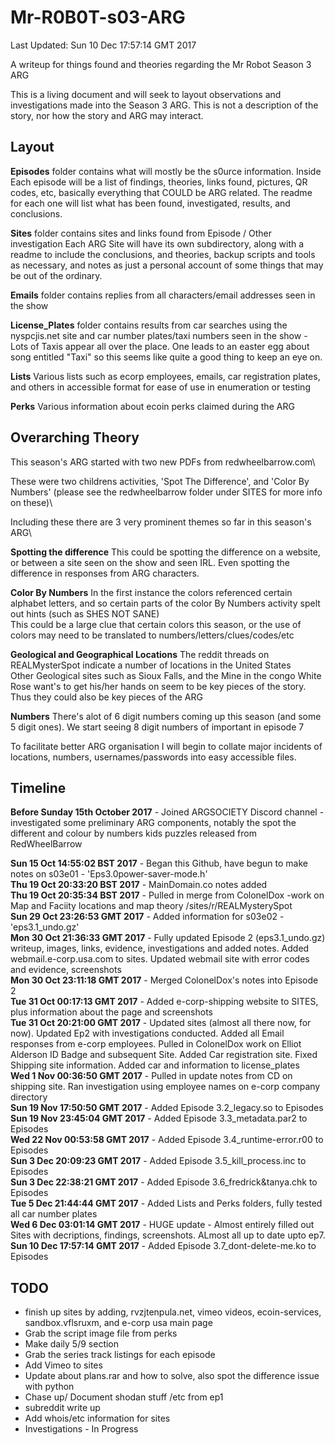 # Mr-R0B0T-s03-ARG

Last Updated: Sun 10 Dec 17:57:14 GMT 2017

A writeup for things found and theories regarding the Mr Robot Season 3 ARG

This is a living document and will seek to layout observations and investigations made into the Season 3 ARG. This is not a description of the story, nor how the story and ARG may interact.

Layout
------

**Episodes** folder contains what will mostly be the s0urce information.
Inside Each episode will be a list of findings, theories, links found, pictures, QR codes, etc, basically everything that COULD be ARG related. The readme for each one will list what has been found, investigated, results, and conclusions.

**Sites** folder contains sites and links found from Episode / Other investigation
Each ARG Site will have its own subdirectory, along with a readme to include the conclusions, and theories, backup scripts and tools as necessary, and notes as just a personal account of some things that may be out of the ordinary.  

**Emails** folder contains replies from all characters/email addresses seen in the show

**License_Plates** folder contains results from car searches using the nyspcjis.net site and car number plates/taxi numbers seen in the show - Lots of Taxis appear all over the place. One leads to an easter egg about song entitled "Taxi" so this seems like quite a good thing to keep an eye on.

**Lists** Various lists such as ecorp employees, emails, car registration plates, and others in accessible format for ease of use in enumeration or testing

**Perks** Various information about ecoin perks claimed during the ARG 

Overarching Theory
------------------

This season's ARG started with two new PDFs from redwheelbarrow.com\

These were two childrens activities, 'Spot The Difference', and 'Color By Numbers' (please see the redwheelbarrow folder under SITES for more info on these)\

Including these there are 3 very prominent themes so far in this season's ARG\

**Spotting the difference**
This could be spotting the difference on a website, or between a site seen on the show and seen IRL. Even spotting the difference in responses from ARG characters.

**Color By Numbers**
In the first instance the colors referenced certain alphabet letters, and so certain parts of the color By Numbers activity spelt out hints (such as SHES NOT SANE)\
This could be a large clue that certain colors this season, or the use of colors may need to be translated to numbers/letters/clues/codes/etc

**Geological and Geographical Locations**
The reddit threads on REALMysterSpot indicate a number of locations in the United States\
Other Geological sites such as Sioux Falls, and the Mine in the congo White Rose want's to get his/her hands on seem to be key pieces of the story. Thus they could also be key pieces of the ARG

**Numbers**
There's alot of 6 digit numbers coming up this season (and some 5 digit ones). We start seeing 8 digit numbers of important in episode 7 


To facilitate better ARG organisation I will begin to collate major incidents of locations, numbers, usernames/passwords into easy accessible files.


Timeline
--------

**Before Sunday 15th October 2017** - Joined ARGSOCIETY Discord channel - investigated some preliminary ARG components, notably the spot the different and colour by numbers kids puzzles released from RedWheelBarrow  

**Sun 15 Oct 14:55:02 BST 2017** - Began this Github, have begun to make notes on s03e01 - 'Eps3.0power-saver-mode.h'  
**Thu 19 Oct 20:33:20 BST 2017** - MainDomain.co notes added  
**Thu 19 Oct 20:35:34 BST 2017** - Pulled in merge from ColonelDox -work on Map and Faciity locations and map theory /sites/r/REALMysterySpot  
**Sun 29 Oct 23:26:53 GMT 2017** - Added information for s03e02 - 'eps3.1_undo.gz'  
**Mon 30 Oct 21:36:33 GMT 2017** - Fully updated Episode 2 (eps3.1_undo.gz) writeup, images, links, evidence, investigations and added notes. Added webmail.e-corp.usa.com to sites. Updated webmail site with error codes and evidence, screenshots  
**Mon 30 Oct 23:11:18 GMT 2017** - Merged ColonelDox's notes into Episode 2  
**Tue 31 Oct 00:17:13 GMT 2017** - Added e-corp-shipping website to SITES, plus information about the page and screenshots  
**Tue 31 Oct 20:21:00 GMT 2017** - Updated sites (almost all there now, for now). Updated Ep2 with investigations conducted. Added all Email responses from e-corp employees. Pulled in ColonelDox work on Elliot Alderson ID Badge and subsequent Site. Added Car registration site. Fixed Shipping site information. Added car and information to license_plates\
**Wed  1 Nov 00:36:50 GMT 2017** - Pulled in update notes from CD on shipping site. Ran investigation using employee names on e-corp company directory  
**Sun 19 Nov 17:50:50 GMT 2017** - Added Episode 3.2_legacy.so to Episodes  
**Sun 19 Nov 23:45:04 GMT 2017** - Added Episode 3.3_metadata.par2 to Episodes  
**Wed 22 Nov 00:53:58 GMT 2017** - Added Episode 3.4_runtime-error.r00 to Episodes  
**Sun  3 Dec 20:09:23 GMT 2017** - Added Episode 3.5_kill_process.inc to Episodes  
**Sun  3 Dec 22:38:21 GMT 2017** - Added Episode 3.6_fredrick&tanya.chk to Episodes  
**Tue  5 Dec 21:44:44 GMT 2017** - Added Lists and Perks folders, fully tested all car number plates  
**Wed  6 Dec 03:01:14 GMT 2017** - HUGE update - Almost entirely filled out Sites with decriptions, findings, screenshots. ALmost all up to date upto ep7.  
**Sun 10 Dec 17:57:14 GMT 2017** - Added Episode 3.7_dont-delete-me.ko to Episodes  












TODO
----

- finish up sites by adding, rvzjtenpula.net, vimeo videos, ecoin-services, sandbox.vflsruxm, and e-corp usa main page
- Grab the script image file from perks
- Make daily 5/9 section
- Grab the series track listings for each episode
- Add Vimeo to sites
- Update about plans.rar and how to solve, also spot the difference issue with python
- Chase up/ Document shodan stuff /etc from ep1
- subreddit write up
- Add whois/etc information for sites
- Investigations - In Progress
